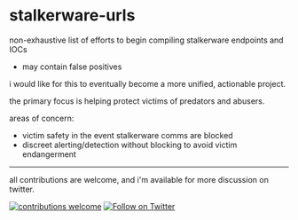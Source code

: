 # stalkerware-urls

non-exhaustive list of efforts to begin compiling stalkerware endpoints and IOCs
* may contain false positives

i would like for this to eventually become a more unified, actionable project.

the primary focus is helping protect victims of predators and abusers.

areas of concern:
* victim safety in the event stalkerware comms are blocked
* discreet alerting/detection without blocking to avoid victim endangerment

<hr>

all contributions are welcome, and i'm available for more discussion on twitter.

[![contributions welcome](https://img.shields.io/badge/contributions-welcome-brightgreen.svg?style=flat)](https://github.com/astryzia/stalkerware-urls/issues)
[![Follow on Twitter](https://img.shields.io/twitter/follow/0xValkyrie.svg?logo=twitter)](https://twitter.com/0xValkyrie)
